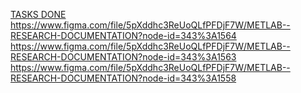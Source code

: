 [TASKS DONE
](https://docs.google.com/presentation/d/1aXAJFvmVDum9BD1IwzfOPkQlCjNm9PllGOvjFoGbGYo/edit?usp=sharing)
https://www.figma.com/file/5pXddhc3ReUoQLfPFDjF7W/METLAB--RESEARCH-DOCUMENTATION?node-id=343%3A1564
https://www.figma.com/file/5pXddhc3ReUoQLfPFDjF7W/METLAB--RESEARCH-DOCUMENTATION?node-id=343%3A1563
https://www.figma.com/file/5pXddhc3ReUoQLfPFDjF7W/METLAB--RESEARCH-DOCUMENTATION?node-id=343%3A1558
